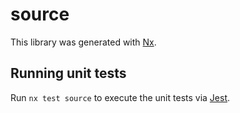 # source

This library was generated with [Nx](https://nx.dev).

## Running unit tests

Run `nx test source` to execute the unit tests via [Jest](https://jestjs.io).
